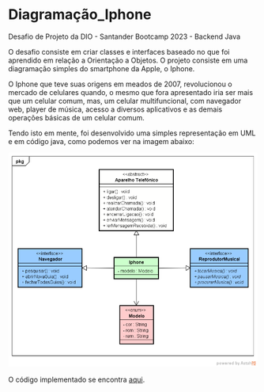 # Diagramação_Iphone

Desafio de Projeto da DIO - Santander Bootcamp 2023 - Backend Java

O desafio consiste em criar classes e interfaces baseado no que foi aprendido em relação a Orientação a Objetos. O projeto consiste em uma diagramação simples do smartphone da Apple, o Iphone.

O Iphone que teve suas origens em meados de 2007, revolucionou o mercado de celulares quando, o mesmo que fora apresentado iria ser mais que um celular comum, mas, um celular multifuncional, com navegador web, player de música, acesso a diversos aplicativos e as demais operações básicas de um celular comum.

Tendo isto em mente, foi desenvolvido uma simples representação em UML e em código java, como podemos ver na imagem abaixo:

![diagrama de classes](uml/diagrama_classes.png)

O código implementado se encontra [aqui](src/main/java/).
